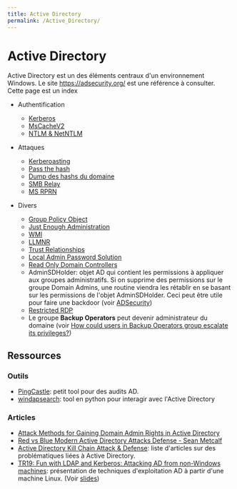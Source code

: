 ```yaml
---
title: Active Directory
permalink: /Active_Directory/
---
```


# Active Directory

Active Directory est un des éléments centraux d'un environnement Windows. Le site <https://adsecurity.org/> est une référence à consulter. Cette page est un index 

- Authentification
  - [Kerberos](/Kerberos/)
  - [MsCacheV2](/MsCacheV2/)
  - [NTLM & NetNTLM](/NTLM/)

- Attaques
  - [Kerberoasting](/Kerberoasting/)
  - [Pass the hash](/Pass_The_Hash/)
  - [Dump des hashs du domaine](/Dump_des_hashs_du_domaine/)
  - [SMB Relay](/SMB_Relay/)
  - [MS RPRN](/MS_RPRN/)
  
- Divers
	- [Group Policy Object](/Group_Policy_Object/)
	- [Just Enough Administration](/Just_Enough_Administration/)
	- [WMI](/WMI/)
	- [LLMNR](/LLMNR/)
	- [Trust Relationships](/Trust_Relationships/)
	- [Local Admin Password Solution](/LAPS/)
	- [Read Only Domain Controllers](/RODC/)
  	- AdminSDHolder: objet AD qui contient les permissions à appliquer aux groupes administratifs. Si on supprime des permissions sur le groupe Domain Admins, une routine viendra les rétablir en se basant sur les permissions de l'objet AdminSDHolder. Ceci peut être utile pour faire une backdoor (voir [ADSecurity](https://adsecurity.org/?p=1906))
  	- [Restricted RDP](https://blogs.technet.microsoft.com/kfalde/2013/08/14/restricted-admin-mode-for-rdp-in-windows-8-1-2012-r2/)
	- Le groupe **Backup Operators** peut devenir administrateur du domaine (voir [How could users in Backup Operators group escalate its privileges?](https://security.stackexchange.com/questions/182540/how-could-users-in-backup-operators-group-escalate-its-privileges))

## Ressources

### Outils

- [PingCastle](https://www.pingcastle.com/): petit tool pour des audits AD.
- [windapsearch](https://github.com/ropnop/windapsearch): tool en python pour interagir avec l'Active Directory

### Articles
-   [Attack Methods for Gaining Domain Admin Rights in Active Directory](https://adsecurity.org/?p=2362)
-   [Red vs Blue Modern Active Directory Attacks Defense - Sean Metcalf](https://www.youtube.com/watch?v=Lz6haohGAMc&feature=youtu.be)
-   [Active Directory Kill Chain Attack & Defense](https://github.com/infosecn1nja/AD-Attack-Defense): liste d'articles sur des problématiques liées à Active Directory.
- [TR19: Fun with LDAP and Kerberos: Attacking AD from non-Windows machines](https://www.youtube.com/watch?v=2Xfd962QfPs&list=PL1eoQr97VfJnvOWo_Jxk2qUrFyB-BJh4Y&index=12&t=0s): présentation de techniques d'exploitation AD à partir d'une machine Linux. (Voir [slides](https://speakerdeck.com/ropnop/fun-with-ldap-and-kerberos-troopers-19))


